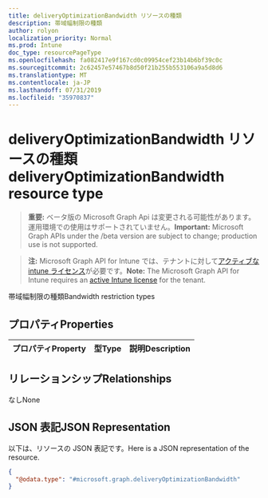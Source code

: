 ```yaml
---
title: deliveryOptimizationBandwidth リソースの種類
description: 帯域幅制限の種類
author: rolyon
localization_priority: Normal
ms.prod: Intune
doc_type: resourcePageType
ms.openlocfilehash: fa082417e9f167cd0c09954cef23b14b6bf39c0c
ms.sourcegitcommit: 2c62457e57467b8d50f21b255b553106a9a5d8d6
ms.translationtype: MT
ms.contentlocale: ja-JP
ms.lasthandoff: 07/31/2019
ms.locfileid: "35970837"
---
```

# <a name="deliveryoptimizationbandwidth-resource-type"></a><span data-ttu-id="0a875-103">deliveryOptimizationBandwidth リソースの種類</span><span class="sxs-lookup"><span data-stu-id="0a875-103">deliveryOptimizationBandwidth resource type</span></span>

> <span data-ttu-id="0a875-104">**重要:** ベータ版の Microsoft Graph Api は変更される可能性があります。運用環境での使用はサポートされていません。</span><span class="sxs-lookup"><span data-stu-id="0a875-104">**Important:** Microsoft Graph APIs under the /beta version are subject to change; production use is not supported.</span></span>

> <span data-ttu-id="0a875-105">**注:** Microsoft Graph API for Intune では、テナントに対して[アクティブな intune ライセンス](https://go.microsoft.com/fwlink/?linkid=839381)が必要です。</span><span class="sxs-lookup"><span data-stu-id="0a875-105">**Note:** The Microsoft Graph API for Intune requires an [active Intune license](https://go.microsoft.com/fwlink/?linkid=839381) for the tenant.</span></span>

<span data-ttu-id="0a875-106">帯域幅制限の種類</span><span class="sxs-lookup"><span data-stu-id="0a875-106">Bandwidth restriction types</span></span>

## <a name="properties"></a><span data-ttu-id="0a875-107">プロパティ</span><span class="sxs-lookup"><span data-stu-id="0a875-107">Properties</span></span>
|<span data-ttu-id="0a875-108">プロパティ</span><span class="sxs-lookup"><span data-stu-id="0a875-108">Property</span></span>|<span data-ttu-id="0a875-109">型</span><span class="sxs-lookup"><span data-stu-id="0a875-109">Type</span></span>|<span data-ttu-id="0a875-110">説明</span><span class="sxs-lookup"><span data-stu-id="0a875-110">Description</span></span>|
|:---|:---|:---|

## <a name="relationships"></a><span data-ttu-id="0a875-111">リレーションシップ</span><span class="sxs-lookup"><span data-stu-id="0a875-111">Relationships</span></span>
<span data-ttu-id="0a875-112">なし</span><span class="sxs-lookup"><span data-stu-id="0a875-112">None</span></span>

## <a name="json-representation"></a><span data-ttu-id="0a875-113">JSON 表記</span><span class="sxs-lookup"><span data-stu-id="0a875-113">JSON Representation</span></span>
<span data-ttu-id="0a875-114">以下は、リソースの JSON 表記です。</span><span class="sxs-lookup"><span data-stu-id="0a875-114">Here is a JSON representation of the resource.</span></span>
<!-- {
  "blockType": "resource",
  "@odata.type": "microsoft.graph.deliveryOptimizationBandwidth"
}
-->
``` json
{
  "@odata.type": "#microsoft.graph.deliveryOptimizationBandwidth"
}
```





